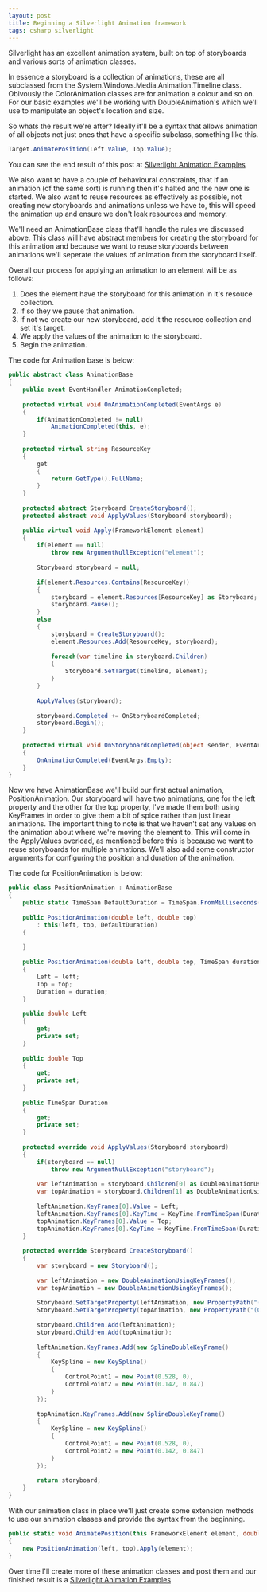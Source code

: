 ```yaml
---
layout: post
title: Beginning a Silverlight Animation framework
tags: csharp silverlight
---
```


Silverlight has an excellent animation system, built on top of storyboards and various sorts of animation classes. 

In
essence a storyboard is a collection of animations, these are all
subclassed from the System.Windows.Media.Animation.Timeline class.
Obivously the ColorAnimation classes are for animation a colour and so
on. For our basic examples we&#39;ll be working with DoubleAnimation&#39;s
which we&#39;ll use to manipulate an object&#39;s location and size.

So
whats the result we&#39;re after? Ideally it&#39;ll be a syntax that allows
animation of all objects not just ones that have a specific subclass,
something like this.

``` csharp
Target.AnimatePosition(Left.Value, Top.Value);
```

You can see the end result of this post at [Silverlight Animation Examples](/examples/animation)

We
also want to have a couple of behavioural constraints, that if an
animation (of the same sort) is running then it&#39;s halted and the new
one is started. We also want to reuse resources as effectively as
possible, not creating new storyboards and animations unless we have
to, this will speed the animation up and ensure we don&#39;t leak resources
and memory.

We&#39;ll need an AnimationBase class that&#39;ll handle the rules we
discussed above. This class will have abstract members for creating the
storyboard for this animation and because we want to reuse storyboards
between animations we&#39;ll seperate the values of animation from the
storyboard itself.

Overall our process for applying an animation to an element will be as follows:

1. Does the element have the storyboard for this animation in it&#39;s resouce collection.
2. If so they we pause that animation.
3. If not we create our new storyboard, add it the resource collection and set it&#39;s target.
4. We apply the values of the animation to the storyboard.
5. Begin the animation.

The code for Animation base is below:

``` csharp
public abstract class AnimationBase
{
    public event EventHandler AnimationCompleted;
 
    protected virtual void OnAnimationCompleted(EventArgs e)
    {
        if(AnimationCompleted != null)
            AnimationCompleted(this, e);
    }
 
    protected virtual string ResourceKey
    {
        get
        {
            return GetType().FullName;
        }
    }
 
    protected abstract Storyboard CreateStoryboard();
    protected abstract void ApplyValues(Storyboard storyboard);
 
    public virtual void Apply(FrameworkElement element)
    {
        if(element == null)
            throw new ArgumentNullException("element");
 
        Storyboard storyboard = null;
 
        if(element.Resources.Contains(ResourceKey))
        {
            storyboard = element.Resources[ResourceKey] as Storyboard;
            storyboard.Pause();
        }
        else
        {
            storyboard = CreateStoryboard();
            element.Resources.Add(ResourceKey, storyboard);
 
            foreach(var timeline in storyboard.Children)
            {
                Storyboard.SetTarget(timeline, element);
            }
        }
 
        ApplyValues(storyboard);
 
        storyboard.Completed += OnStoryboardCompleted;
        storyboard.Begin();
    }
 
    protected virtual void OnStoryboardCompleted(object sender, EventArgs e)
    {
        OnAnimationCompleted(EventArgs.Empty);
    }
}
```

Now
we have AnimationBase we&#39;ll build our first actual animation,
PositionAnimation. Our storyboard will have two animations, one for the
left property and the other for the top property, I&#39;ve made them both
using KeyFrames in order to give them a bit of spice rather than just
linear animations. The important thing to note is that we haven&#39;t set
any values on the animation about where we&#39;re moving the element to.
This will come in the ApplyValues overload, as mentioned before this is
because we want to reuse storyboards for multiple animations. We&#39;ll
also add some constructor arguments for configuring the position and
duration of the animation.

The code for PositionAnimation is below:

``` csharp
public class PositionAnimation : AnimationBase
{
    public static TimeSpan DefaultDuration = TimeSpan.FromMilliseconds(750);
 
    public PositionAnimation(double left, double top)
        : this(left, top, DefaultDuration)
    {
 
    }
 
    public PositionAnimation(double left, double top, TimeSpan duration)
    {
        Left = left;
        Top = top;
        Duration = duration;
    }
 
    public double Left
    {
        get;
        private set;
    }
 
    public double Top
    {
        get;
        private set;
    }
 
    public TimeSpan Duration
    {
        get;
        private set;
    }
 
    protected override void ApplyValues(Storyboard storyboard)
    {
        if(storyboard == null)
            throw new ArgumentNullException("storyboard");
 
        var leftAnimation = storyboard.Children[0] as DoubleAnimationUsingKeyFrames;
        var topAnimation = storyboard.Children[1] as DoubleAnimationUsingKeyFrames;
 
        leftAnimation.KeyFrames[0].Value = Left;
        leftAnimation.KeyFrames[0].KeyTime = KeyTime.FromTimeSpan(Duration);
        topAnimation.KeyFrames[0].Value = Top;
        topAnimation.KeyFrames[0].KeyTime = KeyTime.FromTimeSpan(Duration);
    }
 
    protected override Storyboard CreateStoryboard()
    {
        var storyboard = new Storyboard();
 
        var leftAnimation = new DoubleAnimationUsingKeyFrames();
        var topAnimation = new DoubleAnimationUsingKeyFrames();
 
        Storyboard.SetTargetProperty(leftAnimation, new PropertyPath("(Canvas.Left)"));
        Storyboard.SetTargetProperty(topAnimation, new PropertyPath("(Canvas.Top)"));
 
        storyboard.Children.Add(leftAnimation);
        storyboard.Children.Add(topAnimation);
 
        leftAnimation.KeyFrames.Add(new SplineDoubleKeyFrame()
        {
            KeySpline = new KeySpline()
            {
                ControlPoint1 = new Point(0.528, 0),
                ControlPoint2 = new Point(0.142, 0.847)
            }
        });
 
        topAnimation.KeyFrames.Add(new SplineDoubleKeyFrame()
        {
            KeySpline = new KeySpline()
            {
                ControlPoint1 = new Point(0.528, 0),
                ControlPoint2 = new Point(0.142, 0.847)
            }
        });
 
        return storyboard;
    }
}
```

With
our animation class in place we&#39;ll just create some extension methods
to use our animation classes and provide the syntax from the beginning.

``` csharp
public static void AnimatePosition(this FrameworkElement element, double left, double top)
{
    new PositionAnimation(left, top).Apply(element);
}
```

Over time I&#39;ll create more of these animation classes and post them and our finished result is a [Silverlight Animation Examples](/examples/animation)

